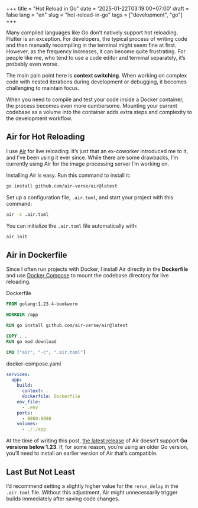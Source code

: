 +++
title = "Hot Reload in Go"
date = '2025-01-22T03:19:00+07:00'
draft = false
lang = "en"
slug = "hot-reload-in-go"
tags = ["development", "go"]
+++

Many compiled languages like Go don’t natively support hot reloading. Flutter is an exception. For developers, the typical process of writing code and then manually recompiling in the terminal might seem fine at first. However, as the frequency increases, it can become quite frustrating. For people like me, who tend to use a code editor and terminal separately, it’s probably even worse.

The main pain point here is **context switching**. When working on complex code with nested iterations during development or debugging, it becomes challenging to maintain focus.

When you need to compile and test your code inside a Docker container, the process becomes even more cumbersome. Mounting your current codebase as a volume into the container adds extra steps and complexity to the development workflow.

## Air for Hot Reloading
I use [Air](https://github.com/air-verse/air) for live reloading. It’s just that an ex-coworker introduced me to it, and I’ve been using it ever since. While there are some drawbacks, I’m currently using Air for the image processing server I’m working on.

Installing Air is easy. Run this command to install it:
```bash
go install github.com/air-verse/air@latest
```

Set up a configuration file, `.air.toml`, and start your project with this command:
```bash
air -c .air.toml
```

You can initialize the `.air.toml` file automatically with:
```bash
air init
```

## Air in Dockerfile
Since I often run projects with Docker, I install Air directly in the **Dockerfile** and use [Docker Compose](https://docs.docker.com/compose/) to mount the codebase directory for live reloading.

Dockerfile
```dockerfile
FROM golang:1.23.4-bookworm

WORKDIR /app

RUN go install github.com/air-verse/air@latest

COPY . .
RUN go mod download

CMD ["air", "-c", ".air.toml"]
```

docker-compose.yaml
```yaml
services:
  app:
    build:
      context: .
      dockerfile: Dockerfile
    env_file:
      - .env
    ports:
      - 8080:8080
    volumes:
      - ./:/app
```

At the time of writing this post, [the latest release](https://github.com/air-verse/air/releases/tag/v1.61.7) of Air doesn’t support **Go versions below 1.23**. If, for some reason, you’re using an older Go version, you’ll need to install an earlier version of Air that’s compatible.

## Last But Not Least

I’d recommend setting a slightly higher value for the `rerun_delay` in the `.air.toml` file. Without this adjustment, Air might unnecessarily trigger builds immediately after saving code changes.

